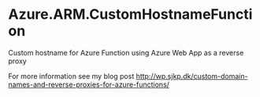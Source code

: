 # Azure.ARM.CustomHostnameFunction
Custom hostname for Azure Function using Azure Web App as a reverse proxy

For more information see my blog post http://wp.sjkp.dk/custom-domain-names-and-reverse-proxies-for-azure-functions/
